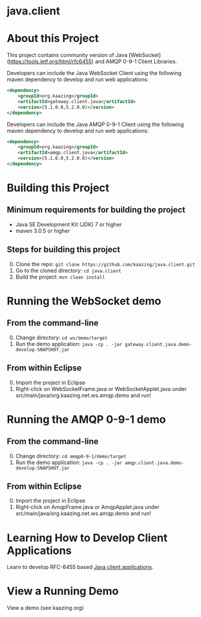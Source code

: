 # java.client

# About this Project

This project contains community version of Java [WebSocket] (https://tools.ietf.org/html/rfc6455) and AMQP 0-9-1 Client Libraries.

Developers can include the Java WebSocket Client using the following maven dependency to develop and run web applications:

```xml
<dependency>
    <groupId>org.kaazing</groupId>
    <artifactId>gateway.client.java</artifactId>
    <version>[5.1.0.0,5.2.0.0)</version>
</dependency>

```

Developers can include the Java AMQP 0-9-1 Client using the following maven dependency to develop and run web applications:

```xml
<dependency>
    <groupId>org.kaazing</groupId>
    <artifactId>amqp.client.java</artifactId>
    <version>[5.1.0.0,5.2.0.0)</version>
</dependency>

```

# Building this Project

## Minimum requirements for building the project

* Java SE Development Kit (JDK) 7 or higher
* maven 3.0.5 or higher

## Steps for building this project

0. Clone the repo: ```git clone https://github.com/kaazing/java.client.git```
0. Go to the cloned directory: ```cd java.client```
0. Build the project: ```mvn clean install```

# Running the WebSocket demo 

## From the command-line
0. Change directory: ```cd ws/demo/target```
0. Run the demo application: ```java -cp . -jar gateway.client.java.demo-develop-SNAPSHOT.jar```

## From within Eclipse
0. Import the project in Eclipse
0. Right-click on WebSocketFrame.java or WebSocketApplet.java under src/main/java/org.kaazing.net.ws.amqp.demo and run!

# Running the AMQP 0-9-1 demo

## From the command-line
0. Change directory: ```cd amqp0-9-1/demo/target```
0. Run the demo application: ```java -cp . -jar amqp.client.java.demo-develop-SNAPSHOT.jar```

## From within Eclipse
0. Import the project in Eclipse
0. Right-click on AmqpFrame.java or AmqpApplet.java under src/main/java/org.kaazing.net.ws.amqp.demo and run!

# Learning How to Develop Client Applications

Learn to develop RFC-6455 based [Java client applications](http://kazing.org/documentaton/5.0/dev-java/o_dev_java.html).

# View a Running Demo

View a demo (see kaazing.org)
